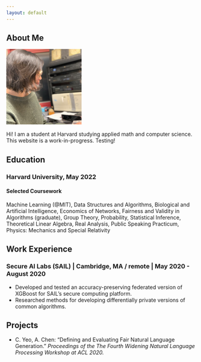 ```yaml
---
layout: default
---
```


## About Me

<img class="profile-picture" src="me.jpg" style="width:200px;height:200px;">

Hi! I am a student at Harvard studying applied math and computer science. This website is a work-in-progress. Testing! 

## Education
### Harvard University, May 2022

#### Selected Coursework 
Machine Learning (@MIT), Data Structures and Algorithms, Biological and Artificial Intelligence, Economics of Networks, Fairness and Validity in Algorithms (graduate), Group Theory, Probability, Statistical Inference, Theoretical Linear Algebra, Real Analysis, Public Speaking Practicum, Physics: Mechanics and Special Relativity


## Work Experience

### Secure AI Labs (SAIL) | Cambridge, MA / remote | May 2020 - August 2020
* Developed and tested an accuracy-preserving federated version of XGBoost for SAIL’s secure computing platform.
* Researched methods for developing differentially private versions of common algorithms.

## Projects

* C. Yeo, A. Chen: “Defining and Evaluating Fair Natural Language Generation.” *Proceedings of the The Fourth Widening Natural Language Processing Workshop at ACL 2020.*

<!-- ## Typography

This is a [link](http://google.com). Something *italics* and something **bold**.

Here is a table

Year | Award | Category
-----|-------|--------
2014 | Emmy  | Won Outstanding Lead Actor in a miniseries or a movie
2015 | BAFTA | Nominated for Best Leading Actor for Sherlock
2014 | Satellite | Won Best Actor miniseries or television film

Here is a horizontal rule

---

Here is a blockquote

> To a great mind, nothing is little

## References

* Foo Bar: Head of Department, Placeholder Names, Lorem
* John Doe: Associate Professor, Department of Computer Science, Ipsum


-->
